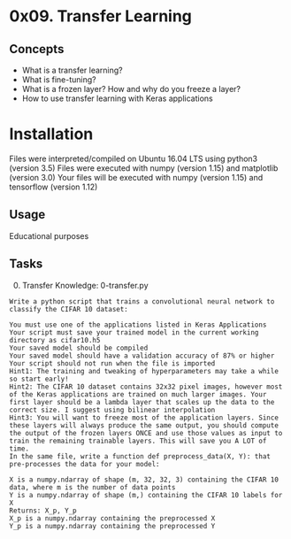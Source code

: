 # 0x09. Transfer Learning

## Concepts

- What is a transfer learning?
- What is fine-tuning?
- What is a frozen layer? How and why do you freeze a layer?
- How to use transfer learning with Keras applications

# Installation
Files were interpreted/compiled on Ubuntu 16.04 LTS using python3 (version 3.5)
Files were executed with numpy (version 1.15) and matplotlib (version 3.0)
Your files will be executed with numpy (version 1.15) and tensorflow (version 1.12)

## Usage

Educational purposes

## Tasks

0. Transfer Knowledge: 0-transfer.py
```
Write a python script that trains a convolutional neural network to classify the CIFAR 10 dataset:

You must use one of the applications listed in Keras Applications
Your script must save your trained model in the current working directory as cifar10.h5
Your saved model should be compiled
Your saved model should have a validation accuracy of 87% or higher
Your script should not run when the file is imported
Hint1: The training and tweaking of hyperparameters may take a while so start early!
Hint2: The CIFAR 10 dataset contains 32x32 pixel images, however most of the Keras applications are trained on much larger images. Your first layer should be a lambda layer that scales up the data to the correct size. I suggest using bilinear interpolation
Hint3: You will want to freeze most of the application layers. Since these layers will always produce the same output, you should compute the output of the frozen layers ONCE and use those values as input to train the remaining trainable layers. This will save you A LOT of time.
In the same file, write a function def preprocess_data(X, Y): that pre-processes the data for your model:

X is a numpy.ndarray of shape (m, 32, 32, 3) containing the CIFAR 10 data, where m is the number of data points
Y is a numpy.ndarray of shape (m,) containing the CIFAR 10 labels for X
Returns: X_p, Y_p
X_p is a numpy.ndarray containing the preprocessed X
Y_p is a numpy.ndarray containing the preprocessed Y
```